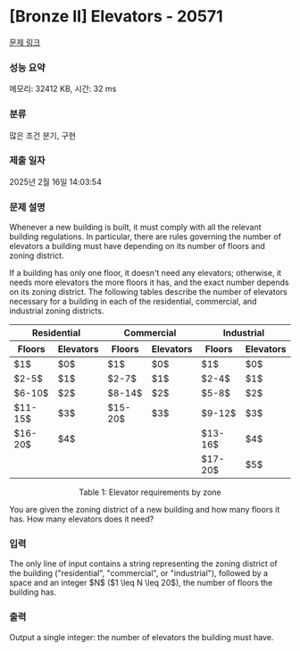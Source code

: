 # [Bronze II] Elevators - 20571 

[문제 링크](https://www.acmicpc.net/problem/20571) 

### 성능 요약

메모리: 32412 KB, 시간: 32 ms

### 분류

많은 조건 분기, 구현

### 제출 일자

2025년 2월 16일 14:03:54

### 문제 설명

<p>Whenever a new building is built, it must comply with all the relevant building regulations. In particular, there are rules governing the number of elevators a building must have depending on its number of floors and zoning district.</p>

<p>If a building has only one floor, it doesn't need any elevators; otherwise, it needs more elevators the more floors it has, and the exact number depends on its zoning district. The following tables describe the number of elevators necessary for a building in each of the residential, commercial, and industrial zoning districts.</p>

<table class="table table-bordered table-center-60 th-center td-center">
	<thead>
		<tr>
			<th colspan="2">Residential</th>
			<th colspan="2">Commercial</th>
			<th colspan="2">Industrial</th>
		</tr>
		<tr>
			<th>Floors</th>
			<th>Elevators</th>
			<th>Floors</th>
			<th>Elevators</th>
			<th>Floors</th>
			<th>Elevators</th>
		</tr>
	</thead>
	<tbody>
		<tr>
			<td>$1$</td>
			<td>$0$</td>
			<td>$1$</td>
			<td>$0$</td>
			<td>$1$</td>
			<td>$0$</td>
		</tr>
		<tr>
			<td>$2-5$</td>
			<td>$1$</td>
			<td>$2-7$</td>
			<td>$1$</td>
			<td>$2-4$</td>
			<td>$1$</td>
		</tr>
		<tr>
			<td>$6-10$</td>
			<td>$2$</td>
			<td>$8-14$</td>
			<td>$2$</td>
			<td>$5-8$</td>
			<td>$2$</td>
		</tr>
		<tr>
			<td>$11-15$</td>
			<td>$3$</td>
			<td>$15-20$</td>
			<td>$3$</td>
			<td>$9-12$</td>
			<td>$3$</td>
		</tr>
		<tr>
			<td>$16-20$</td>
			<td>$4$</td>
			<td> </td>
			<td> </td>
			<td>$13-16$</td>
			<td>$4$</td>
		</tr>
		<tr>
			<td> </td>
			<td> </td>
			<td> </td>
			<td> </td>
			<td>$17-20$</td>
			<td>$5$</td>
		</tr>
	</tbody>
</table>

<p style="text-align: center;">Table 1: Elevator requirements by zone</p>

<p>You are given the zoning district of a new building and how many floors it has. How many elevators does it need?</p>

### 입력 

 <p>The only line of input contains a string representing the zoning district of the building ("residential", "commercial", or "industrial"), followed by a space and an integer $N$ ($1 \leq N \leq 20$), the number of floors the building has.</p>

### 출력 

 <p>Output a single integer: the number of elevators the building must have.</p>

